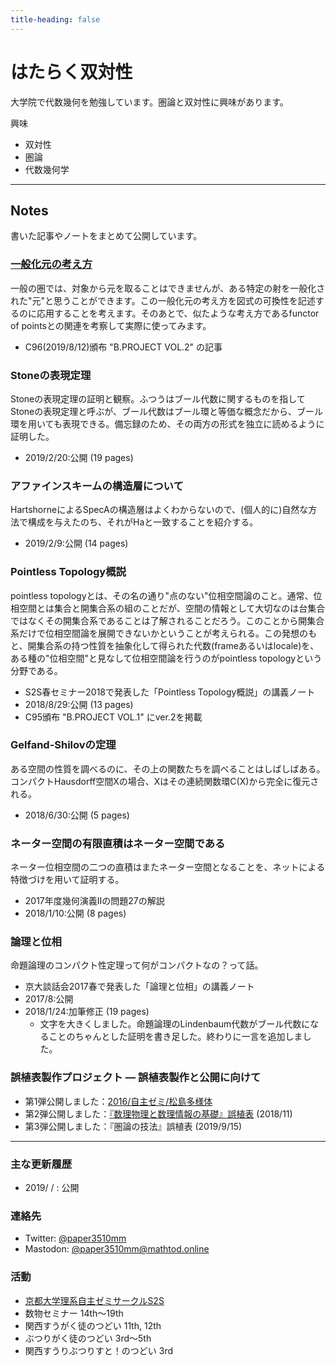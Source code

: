 ```yaml
---
title-heading: false
---
```


# はたらく双対性
<!-- [sample pdf](pdf/sample_diagram.pdf) -->


大学院で代数幾何を勉強しています。圏論と双対性に興味があります。

興味
- 双対性
- 圏論
- 代数幾何学

---
## **Notes**

書いた記事やノートをまとめて公開しています。


### **[一般化元の考え方](pdf/sample_diagram.pdf)**
一般の圏では、対象から元を取ることはできませんが、ある特定の射を一般化された"元"と思うことができます。この一般化元の考え方を図式の可換性を記述するのに応用することを考えます。そのあとで、似たような考え方であるfunctor of pointsとの関連を考察して実際に使ってみます。

- C96(2019/8/12)頒布 "B.PROJECT VOL.2" の記事



### Stoneの表現定理
Stoneの表現定理の証明と観察。ふつうはブール代数に関するものを指してStoneの表現定理と呼ぶが、ブール代数はブール環と等価な概念だから、ブール環を用いても表現できる。備忘録のため、その両方の形式を独立に読めるように証明した。

- 2019/2/20:公開 (19 pages)



### アファインスキームの構造層について
HartshorneによるSpecAの構造層はよくわからないので、(個人的に)自然な方法で構成を与えたのち、それがHaと一致することを紹介する。

- 2019/2/9:公開 (14 pages)



### Pointless Topology概説
pointless topologyとは、その名の通り"点のない"位相空間論のこと。通常、位相空間とは集合と開集合系の組のことだが、空間の情報として大切なのは台集合ではなくその開集合系であることは了解されることだろう。このことから開集合系だけで位相空間論を展開できないかということが考えられる。この発想のもと、開集合系の持つ性質を抽象化して得られた代数(frameあるいはlocale)を、ある種の"位相空間"と見なして位相空間論を行うのがpointless topologyという分野である。

- S2S春セミナー2018で発表した「Pointless Topology概説」の講義ノート
- 2018/8/29:公開 (13 pages)
- C95頒布 "B.PROJECT VOL.1" にver.2を掲載



### Gelfand-Shilovの定理
ある空間の性質を調べるのに、その上の関数たちを調べることはしばしばある。コンパクトHausdorff空間Xの場合、Xはその連続関数環C(X)から完全に復元される。

- 2018/6/30:公開 (5 pages)




### ネーター空間の有限直積はネーター空間である
ネーター位相空間の二つの直積はまたネーター空間となることを、ネットによる特徴づけを用いて証明する。

- 2017年度幾何演義Ⅱの問題27の解説
- 2018/1/10:公開 (8 pages)



### 論理と位相
命題論理のコンパクト性定理って何がコンパクトなの？って話。

- 京大談話会2017春で発表した「論理と位相」の講義ノート
- 2017/8:公開
- 2018/1/24:加筆修正 (19 pages)
    - 文字を大きくしました。命題論理のLindenbaum代数がブール代数になることのちゃんとした証明を書き足した。終わりに一言を追加しました。



### 誤植表製作プロジェクト ― 誤植表製作と公開に向けて
- 第1弾公開しました：[2016/自主ゼミ/松島多様体](http://s2s.undefin.net/wiki/?2016%2F%E8%87%AA%E4%B8%BB%E3%82%BC%E3%83%9F%2F%E6%9D%BE%E5%B3%B6%E5%A4%9A%E6%A7%98%E4%BD%93)
- 第2弾公開しました：[『数理物理と数理情報の基礎』誤植表](http://s2s.undefin.net/wiki/?plugin=attach&pcmd=open&file=spotlight3.pdf&refer=%E4%BB%8A%E6%9D%91) (2018/11)
- 第3弾公開しました：『圏論の技法』誤植表 (2019/9/15)





---
### 主な更新履歴
- 2019/ / : 公開

### 連絡先
- Twitter: [@paper3510mm](https://twitter.com/paper3510mm)
- Mastodon: [@paper3510mm@mathtod.online](https://mathtod.online/@paper3510mm)

### 活動
- [京都大学理系自主ゼミサークルS2S](http://s2s.undefin.net/wiki/?FrontPage)
- 数物セミナー 14th～19th
- 関西すうがく徒のつどい 11th, 12th
- ぶつりがく徒のつどい 3rd～5th
- 関西すうりぶつりすと！のつどい 3rd